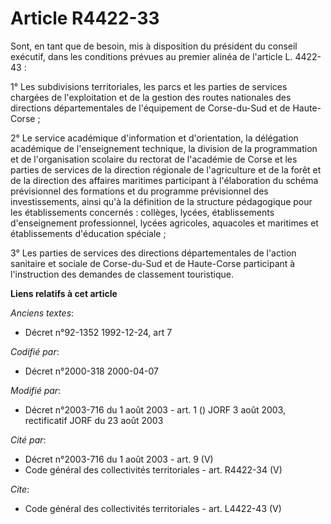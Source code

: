 # Article R4422-33

Sont, en tant que de besoin, mis à disposition du président du conseil exécutif, dans les conditions prévues au premier
alinéa de l'article L. 4422-43 :

1° Les subdivisions territoriales, les parcs et les parties de services chargées de l'exploitation et de la gestion des
routes nationales des directions départementales de l'équipement de Corse-du-Sud et de Haute-Corse ;

2° Le service académique d'information et d'orientation, la délégation académique de l'enseignement technique, la division de
la programmation et de l'organisation scolaire du rectorat de l'académie de Corse et les parties de services de la direction
régionale de l'agriculture et de la forêt et de la direction des affaires maritimes participant à l'élaboration du schéma
prévisionnel des formations et du programme prévisionnel des investissements, ainsi qu'à la définition de la structure
pédagogique pour les établissements concernés : collèges, lycées, établissements d'enseignement professionnel, lycées
agricoles, aquacoles et maritimes et établissements d'éducation spéciale ;

3° Les parties de services des directions départementales de l'action sanitaire et sociale de Corse-du-Sud et de Haute-Corse
participant à l'instruction des demandes de classement touristique.

**Liens relatifs à cet article**

_Anciens textes_:

  - Décret n°92-1352 1992-12-24, art 7

_Codifié par_:

  - Décret n°2000-318 2000-04-07

_Modifié par_:

  - Décret n°2003-716 du 1 août 2003 - art. 1 () JORF 3 août 2003, rectificatif JORF du 23 août 2003

_Cité par_:

  - Décret n°2003-716 du 1 août 2003 - art. 9 (V)
  - Code général des collectivités territoriales - art. R4422-34 (V)

_Cite_:

  - Code général des collectivités territoriales - art. L4422-43 (V)
